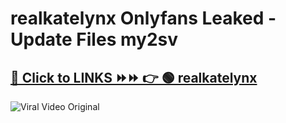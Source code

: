 
 # realkatelynx Onlyfans Leaked - Update Files my2sv

## <h2><a href="https://clipsfans.com/realkatelynx&ref=git">🔗 Click to LINKS ⏩⏩ 👉 🟢 realkatelynx </a></h2>

<a href="https://clipsfans.com/realkatelynx&ref=git" rel="nofollow" data-target="animated-image.originalLink"><img src="https://i.ibb.co.com/xMMVF88/686577567.gif" alt="Viral Video Original" style="max-width: 100%; display: inline-block;" data-target="animated-image.originalImage"></a>

